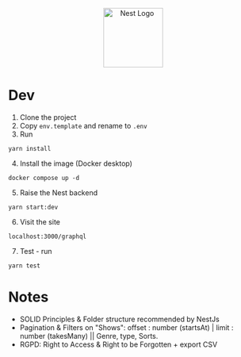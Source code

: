 <p align="center">
  <a href="http://nestjs.com/" target="blank"><img src="https://nestjs.com/img/logo-small.svg" width="120" alt="Nest Logo" /></a>
</p>


# Dev

1. Clone the project
2. Copy ```env.template``` and rename to ```.env```
3. Run
```
yarn install
```
4. Install the image (Docker desktop)
```
docker compose up -d
```

5. Raise the Nest backend
```
yarn start:dev
```

6. Visit the site
```
localhost:3000/graphql
```
7.  Test - run
```
yarn test
```


# Notes

- SOLID Principles & Folder structure recommended by NestJs
- Pagination & Filters on "Shows": offset : number (startsAt) | limit : number (takesMany) || Genre, type, Sorts.
- RGPD: Right to Access & Right to be Forgotten + export CSV
